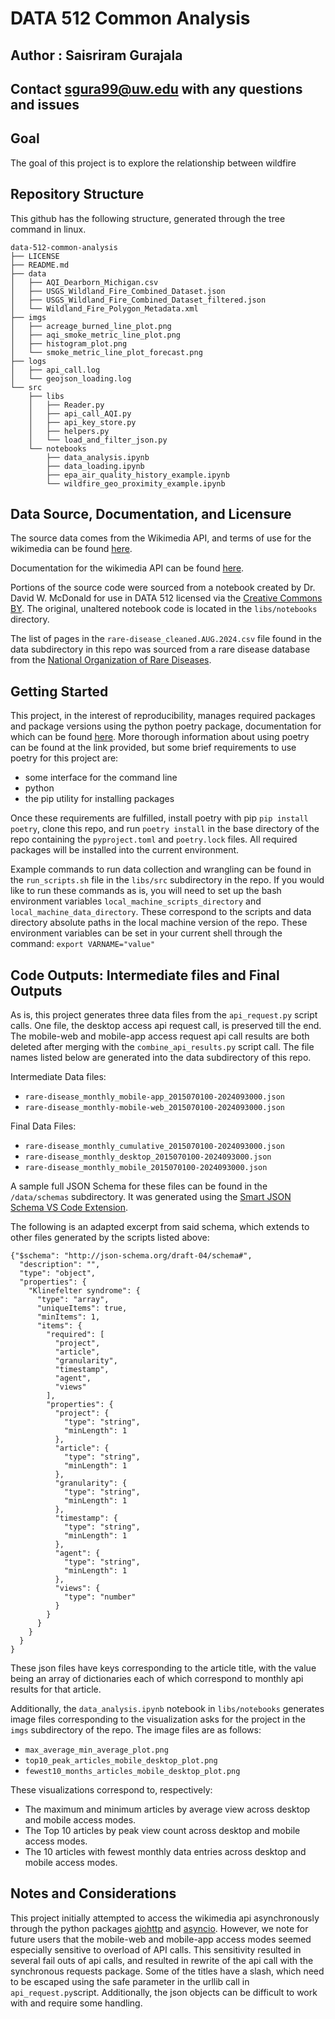 # DATA 512 Common Analysis
## Author : Saisriram Gurajala
## Contact sgura99@uw.edu with any questions and issues

## Goal

The goal of this project is to explore the relationship between wildfire 

## Repository Structure 

This github has the following structure, generated through the tree command in linux. 

```
data-512-common-analysis
├── LICENSE
├── README.md
├── data
│   ├── AQI_Dearborn_Michigan.csv
│   ├── USGS_Wildland_Fire_Combined_Dataset.json
│   ├── USGS_Wildland_Fire_Combined_Dataset_filtered.json
│   └── Wildland_Fire_Polygon_Metadata.xml
├── imgs
│   ├── acreage_burned_line_plot.png
│   ├── aqi_smoke_metric_line_plot.png
│   ├── histogram_plot.png
│   └── smoke_metric_line_plot_forecast.png
├── logs
│   ├── api_call.log
│   └── geojson_loading.log
└── src
    ├── libs
    │   ├── Reader.py
    │   ├── api_call_AQI.py
    │   ├── api_key_store.py
    │   ├── helpers.py
    │   └── load_and_filter_json.py
    └── notebooks
        ├── data_analysis.ipynb
        ├── data_loading.ipynb
        ├── epa_air_quality_history_example.ipynb
        └── wildfire_geo_proximity_example.ipynb
```

## Data Source, Documentation, and Licensure 

The source data comes from the Wikimedia API, and terms of use for the wikimedia can be found [here](https://foundation.wikimedia.org/wiki/Policy:Terms_of_Use). 

Documentation for the wikimedia API can be found [here](https://doc.wikimedia.org/generated-data-platform/aqs/analytics-api/). 

Portions of the source code were sourced from a notebook created by Dr. David W. McDonald for use in DATA 512 licensed via the [Creative Commons BY](https://creativecommons.org/licenses/by/4.0/). The original, unaltered notebook code is located in the `libs/notebooks` directory. 

The list of pages in the `rare-disease_cleaned.AUG.2024.csv` file found in the data subdirectory in this repo was sourced from a rare disease database from the [National Organization of Rare Diseases](https://rarediseases.org/). 

## Getting Started 

This project, in the interest of reproducibility, manages required packages and package versions using the python poetry package, documentation for which can be found [here](https://python-poetry.org/docs/). More thorough information about using poetry can be found at the link provided, but some brief requirements to use poetry for this project are: 
- some interface for the command line
- python
- the pip utility for installing packages 

Once these requirements are fulfilled, install poetry with pip `pip install poetry`, clone this repo, and run
`poetry install` in the base directory of the repo containing the `pyproject.toml` and `poetry.lock` files. All required packages will be installed into the current environment.

Example commands to run data collection and wrangling can be found in the `run_scripts.sh` file in the `libs/src` subdirectory in the repo. If you would like to run these commands as is, you will need to set up the bash environment variables `local_machine_scripts_directory` and `local_machine_data_directory`. These correspond to the scripts and data directory absolute paths in the local machine version of the repo. These environment variables can be set in your current shell through the command:
`export VARNAME="value"`

## Code Outputs: Intermediate files and Final Outputs

As is, this project generates three data files from the `api_request.py` script calls. One file, the desktop access api request call, is preserved till the end. The mobile-web and mobile-app access request api call results are both deleted after merging with the `combine_api_results.py` script call. The file names listed below are generated into the data subdirectory of this repo.

Intermediate Data files:
- `rare-disease_monthly_mobile-app_2015070100-2024093000.json`
- `rare-disease_monthly-mobile-web_2015070100-2024093000.json`

Final Data Files:
- `rare-disease_monthly_cumulative_2015070100-2024093000.json`
- `rare-disease_monthly_desktop_2015070100-2024093000.json`
- `rare-disease_monthly_mobile_2015070100-2024093000.json`

A sample full JSON Schema for these files can be found in the `/data/schemas` subdirectory. It was generated using the 
[Smart JSON Schema VS Code Extension](https://marketplace.visualstudio.com/items?itemName=FabianReyes.smart-json-schema). 

The following is an adapted excerpt from said schema, which extends to other files generated by the scripts listed above: 

```
{"$schema": "http://json-schema.org/draft-04/schema#",
  "description": "",
  "type": "object",
  "properties": {
    "Klinefelter syndrome": {
      "type": "array",
      "uniqueItems": true,
      "minItems": 1,
      "items": {
        "required": [
          "project",
          "article",
          "granularity",
          "timestamp",
          "agent",
          "views"
        ],
        "properties": {
          "project": {
            "type": "string",
            "minLength": 1
          },
          "article": {
            "type": "string",
            "minLength": 1
          },
          "granularity": {
            "type": "string",
            "minLength": 1
          },
          "timestamp": {
            "type": "string",
            "minLength": 1
          },
          "agent": {
            "type": "string",
            "minLength": 1
          },
          "views": {
            "type": "number"
          }
        }
      }
    }
  }
}
```

These json files have keys corresponding to the article title, with the value being an array of dictionaries each of which correspond to monthly api results for that article. 

Additionally, the `data_analysis.ipynb` notebook in `libs/notebooks` generates image files corresponding to the visualization asks for the project in the `imgs` subdirectory of the repo. The image files are as follows:
- `max_average_min_average_plot.png`
- `top10_peak_articles_mobile_desktop_plot.png`
- `fewest10_months_articles_mobile_desktop_plot.png`

These visualizations correspond to, respectively:
- The maximum and minimum articles by average view across desktop and mobile access modes.
- The Top 10 articles by peak view count across desktop and mobile access modes.
- The 10 articles with fewest monthly data entries across desktop and mobile access modes. 

## Notes and Considerations

This project initially attempted to access the wikimedia api asynchronously through the python packages [aiohttp](https://docs.aiohttp.org/en/stable/) and [asyncio](https://docs.python.org/3/library/asyncio.html). However, we note for future users that the mobile-web and mobile-app access modes seemed especially sensitive to overload of API calls. This sensitivity resulted in several fail outs of api calls, and resulted in rewrite of the api call with the synchronous requests package. Some of the titles have a slash, which need to be escaped using the safe parameter in the urllib call in `api_request.py`script. Additionally, the json objects can be difficult to work with and require some handling. 

